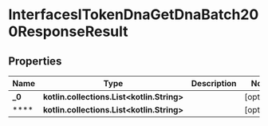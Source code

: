 
# InterfacesITokenDnaGetDnaBatch200ResponseResult

## Properties
Name | Type | Description | Notes
------------ | ------------- | ------------- | -------------
**_0** | **kotlin.collections.List&lt;kotlin.String&gt;** |  |  [optional]
**** | **kotlin.collections.List&lt;kotlin.String&gt;** |  |  [optional]



